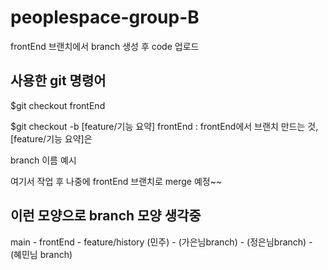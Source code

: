 # peoplespace-group-B

frontEnd 브랜치에서 branch 생성 후 code 업로드

## 사용한 git 명령어

$git checkout frontEnd

$git checkout -b [feature/기능 요약] frontEnd : frontEnd에서 브랜치 만드는 것, [feature/기능 요약]은 

branch 이름 예시

 여기서 작업 후 나중에 frontEnd 브랜치로 merge 예정~~


## 이런 모양으로 branch 모양 생각중

main - frontEnd - feature/history (민주)
                - (가은님branch)
                - (정은님branch)
                - (혜민님 branch)

